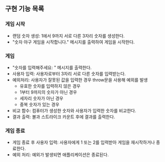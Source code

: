 ## 구현 기능 목록

### 게임 시작
- 랜덤 숫자 생성: 1에서 9까지 서로 다른 3자리 숫자를 생성한다.
- "숫자 야구 게임을 시작합니다." 메시지를 출력하여 게임을 시작한다.

### 게임
- "숫자를 입력해주세요: " 메시지를 출력한다.
- 사용자 입력: 사용자로부터 3자리 서로 다른 숫자를 입력받는다.
- 예외처리: 사용자가 잘못된 값을 입력한 경우 throw문을 사용해 예외를 발생
  - 유효한 숫자를 입력하지 않은 경우
  - 1부터 9까지의 숫자가 아닌 경우
  - 세자리 숫자가 아닌 경우
  - 중복 숫자가 있는 경우
- 비교 함수: 컴퓨터가 생성한 숫자와 사용자가 입력한 숫자를 비교한다.
- 결과 출력: 볼과 스트라이크 카운트 후에 결과를 출력한다.

### 게임 종료
- 게임 종료 후 사용자 입력: 사용자에게 1 또는 2를 입력받아 게임을 재시작하거나 종료한다.
- 예외 처리: 예외가 발생되면 애플리케이션은 종료된다.
